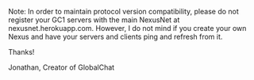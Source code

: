 Note: In order to maintain protocol version compatibility, please do not register your GC1 servers with the main NexusNet at nexusnet.herokuapp.com. However, I do not mind if you create your own Nexus and have your servers and clients ping and refresh from it.

Thanks!

Jonathan, Creator of GlobalChat
